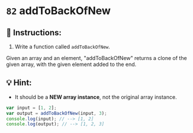 # `82` addToBackOfNew

## 📝 Instructions: 

1. Write a function called `addToBackOfNew`.

Given an array and an element, "addToBackOfNew" returns a clone of the given array, with the given element added to the end.

## :bulb: Hint:

+ It should be a **NEW array instance**, not the original array instance.

```js
var input = [1, 2];
var output = addToBackOfNew(input, 3);
console.log(input); // --> [1, 2]
console.log(output); // --> [1, 2, 3]
```
